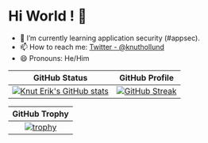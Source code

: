 # Hi World ! 👋

- 🌱 I’m currently learning application security (#appsec).
- 📫 How to reach me: [Twitter - @knuthollund](https://twitter.com/knuthollund)
- 😄 Pronouns: He/Him

| GitHub Status | GitHub Profile  |
|:-------------:|:---------------:|
|[![Knut Erik's GitHub stats](https://github-readme-stats.vercel.app/api?username=knut-erik&show_icons=true&theme=dark&count_private=true)](https://github.com/knut-erik/github-readme-stats)|[![GitHub Streak](https://github-readme-streak-stats.herokuapp.com?user=knut-erik&theme=dark&fire=DD2727&dates=DDDDDD)](https://git.io/streak-stats)|

| GitHub Trophy |
|:-------------:|
|[![trophy](https://github-profile-trophy.vercel.app/?username=knut-erik&theme=onedark)](https://github.com/ryo-ma/github-profile-trophy)|
